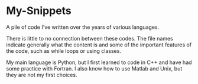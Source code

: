 # My-Snippets
A pile of code I've written over the years of various languages.

There is little to no connection between these codes.
The file names indicate generally what the content is and some of the important features of the code, such as while loops or using classes.

My main language is Python, but I first learned to code in C++ and have had some practice with Fortran.
I also know how to use Matlab and Unix, but they are not my first choices.
